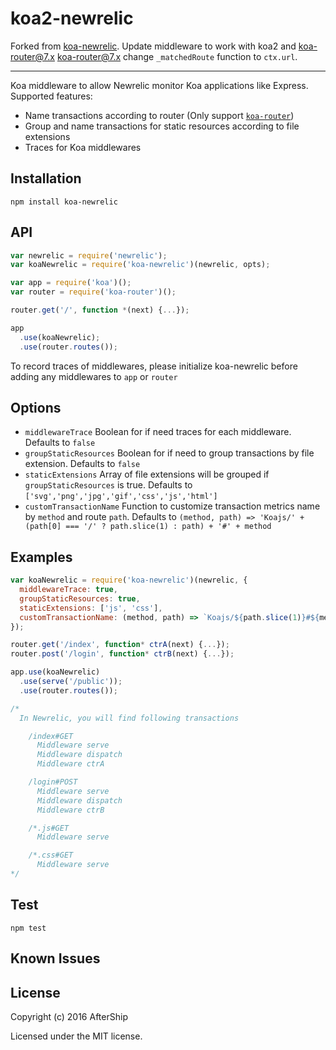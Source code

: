# koa2-newrelic
Forked from [koa-newrelic](https://github.com/AfterShip/koa-newrelic).
Update middleware to work with koa2 and koa-router@7.x
koa-router@7.x change `_matchedRoute` function to `ctx.url`.

---
Koa middleware to allow Newrelic monitor Koa applications like Express. Supported features:
 - Name transactions according to router (Only support [`koa-router`](https://github.com/alexmingoia/koa-router))
 - Group and name transactions for static resources according to file extensions
 - Traces for Koa middlewares

## Installation
```
npm install koa-newrelic

```

## API
```javascript
var newrelic = require('newrelic');
var koaNewrelic = require('koa-newrelic')(newrelic, opts);

var app = require('koa')();
var router = require('koa-router')();

router.get('/', function *(next) {...});

app
  .use(koaNewrelic);
  .use(router.routes());
```
To record traces of middlewares, please initialize koa-newrelic before adding any middlewares to `app` or `router`

## Options
 - `middlewareTrace` Boolean for if need traces for each middleware. Defaults to `false`
 - `groupStaticResources` Boolean for if need to group transactions by file extension. Defaults to `false`
 - `staticExtensions` Array of file extensions will be grouped if `groupStaticResources` is true. Defaults to `['svg','png','jpg','gif','css','js','html']`
 - `customTransactionName` Function to customize transaction metrics name by `method` and route `path`. Defaults to `(method, path) => 'Koajs/' + (path[0] === '/' ? path.slice(1) : path) + '#' + method`

## Examples
```javascript
var koaNewrelic = require('koa-newrelic')(newrelic, {
  middlewareTrace: true,
  groupStaticResources: true,
  staticExtensions: ['js', 'css'],
  customTransactionName: (method, path) => `Koajs/${path.slice(1)}#${method}`
});

router.get('/index', function* ctrA(next) {...});
router.post('/login', function* ctrB(next) {...});

app.use(koaNewrelic)
  .use(serve('/public'));
  .use(router.routes());

/*
  In Newrelic, you will find following transactions

    /index#GET
	  Middleware serve
	  Middleware dispatch
	  Middleware ctrA

	/login#POST
	  Middleware serve
	  Middleware dispatch
	  Middleware ctrB

	/*.js#GET
	  Middleware serve

	/*.css#GET
	  Middleware serve  
*/
```

## Test
```
npm test
```

## Known Issues


## License
Copyright (c) 2016 AfterShip

Licensed under the MIT license.
